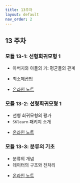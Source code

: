 ```yaml
---
title: 13주차
layout: default
nav_order: 2
---
```



## 13 주차

### 모듈 13-1: 선형회귀모형 1

- 아버지와 아들의 키: 평균들의 관계
- 최소제곱법


- [온라인 노트](https://uos-bigdata.github.io/bigdatabook/chapters/08/regression.html#)

### 모듈 13-2: 선형회귀모형 1


- 선형 회귀모형의 평가
- `SKlearn` 패키지 소개 


+ [온라인 노트](https://uos-bigdata.github.io/bigdatabook/chapters/08/regression.html#id7)


### 모듈 13-3: 분류의 기초

- 분류의 개념
- 데이터의 구조와 전처리


+ [온라인 노트](https://uos-bigdata.github.io/bigdatabook/chapters/08/classification.html#)
 